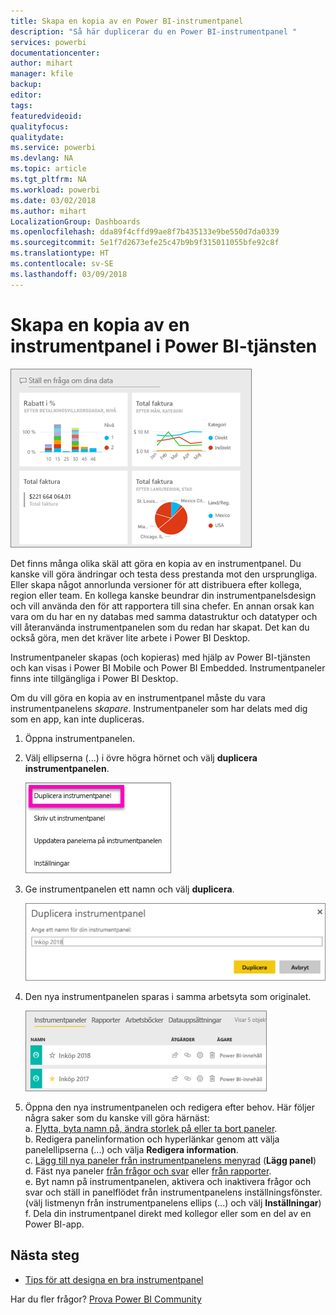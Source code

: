 ```yaml
---
title: Skapa en kopia av en Power BI-instrumentpanel
description: "Så här duplicerar du en Power BI-instrumentpanel "
services: powerbi
documentationcenter: 
author: mihart
manager: kfile
backup: 
editor: 
tags: 
featuredvideoid: 
qualityfocus: 
qualitydate: 
ms.service: powerbi
ms.devlang: NA
ms.topic: article
ms.tgt_pltfrm: NA
ms.workload: powerbi
ms.date: 03/02/2018
ms.author: mihart
LocalizationGroup: Dashboards
ms.openlocfilehash: dda89f4cffd99ae8f7b435133e9be550d7da0339
ms.sourcegitcommit: 5e1f7d2673efe25c47b9b9f315011055bfe92c8f
ms.translationtype: HT
ms.contentlocale: sv-SE
ms.lasthandoff: 03/09/2018
---
```

# <a name="create-a-copy-of-a-dashboard-in-power-bi-service"></a>Skapa en kopia av en instrumentpanel i Power BI-tjänsten
![instrumentpanel](media/service-dashboard-copy/power-bi-dashboard.png)

 Det finns många olika skäl att göra en kopia av en instrumentpanel. Du kanske vill göra ändringar och testa dess prestanda mot den ursprungliga. Eller skapa något annorlunda versioner för att distribuera efter kollega, region eller team. En kollega kanske beundrar din instrumentpanelsdesign och vill använda den för att rapportera till sina chefer. En annan orsak kan vara om du har en ny databas med samma datastruktur och datatyper och vill återanvända instrumentpanelen som du redan har skapat. Det kan du också göra, men det kräver lite arbete i Power BI Desktop. 

Instrumentpaneler skapas (och kopieras) med hjälp av Power BI-tjänsten och kan visas i Power BI Mobile och Power BI Embedded.  Instrumentpaneler finns inte tillgängliga i Power BI Desktop. 

Om du vill göra en kopia av en instrumentpanel måste du vara instrumentpanelens *skapare*. Instrumentpaneler som har delats med dig som en app, kan inte dupliceras.

1. Öppna instrumentpanelen.
2. Välj ellipserna (...) i övre högra hörnet och välj **duplicera instrumentpanelen**.
   
   ![ellipsmenyn](media/service-dashboard-copy/power-bi-dulicate.png)
3. Ge instrumentpanelen ett namn och välj **duplicera**. 
   
   ![Dialogrutan Duplicera instrumentpanel](media/service-dashboard-copy/power-bi-name.png)
4. Den nya instrumentpanelen sparas i samma arbetsyta som originalet. 
   
   ![Fliken Instrumentpaneler](media/service-dashboard-copy/power-bi-copied.png)

5.    Öppna den nya instrumentpanelen och redigera efter behov. Här följer några saker som du kanske vill göra härnäst:    
    a. [Flytta, byta namn på, ändra storlek på eller ta bort paneler](service-dashboard-edit-tile.md).  
    b. Redigera panelinformation och hyperlänkar genom att välja panelellipserna (...) och välja **Redigera information**.  
    c. [Lägg till nya paneler från instrumentpanelens menyrad](service-dashboard-add-widget.md) (**Lägg panel**)  
    d. Fäst nya paneler [från frågor och svar](service-dashboard-pin-tile-from-q-and-a.md) eller [från rapporter](service-dashboard-pin-tile-from-report.md).  
    e. Byt namn på instrumentpanelen, aktivera och inaktivera frågor och svar och ställ in panelflödet från instrumentpanelens inställningsfönster.  (välj listmenyn från instrumentpanelens ellips (...) och välj **Inställningar**)  
    f. Dela din instrumentpanel direkt med kollegor eller som en del av en Power BI-app. 


## <a name="next-steps"></a>Nästa steg
* [Tips för att designa en bra instrumentpanel](service-dashboards-design-tips.md) 

Har du fler frågor? [Prova Power BI Community](http://community.powerbi.com/)

